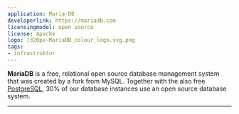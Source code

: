 ```yaml
---
application: Maria-DB
developerlink: https://mariadb.com
licensingmodel: open source
license: Apache
logo: /320px-MariaDB_colour_logo.svg.png
tags:
- infrastruktur
---
```

__MariaDB__ is a free, relational open source database management system that was created by a fork from MySQL.
Together with the also free [PostgreSQL](postgresql), 30% of our database instances use an open source database system.


---
